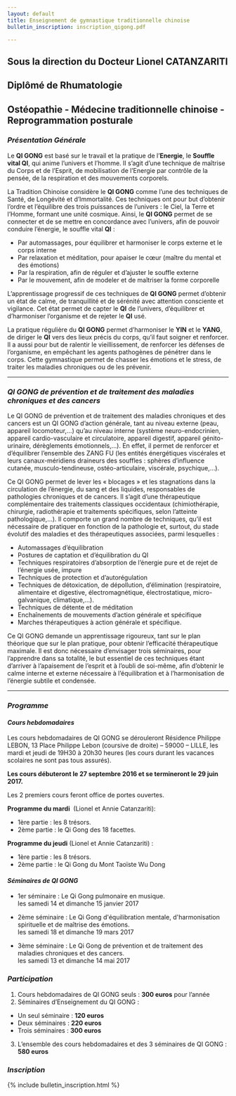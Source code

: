 ```yaml
---
layout: default
title: Enseignement de gymnastique traditionnelle chinoise
bulletin_inscription: inscription_qigong.pdf

---
```


## Sous la direction du Docteur Lionel CATANZARITI ##
## Diplômé de Rhumatologie  ##
## Ostéopathie - Médecine traditionnelle chinoise - Reprogrammation posturale ##

### *Présentation Générale* ###

Le **QI GONG** est basé sur le travail et la pratique de l’**Energie**, le **Souffle vital QI**, qui anime l’univers et l’homme. Il s’agit d’une technique de maîtrise du Corps et de l’Esprit, de mobilisation de l’Energie par contrôle de la pensée, de la respiration et des mouvements corporels.

La Tradition Chinoise considère le **QI GONG** comme l’une des techniques de Santé, de Longévité et d’Immortalité. Ces techniques ont pour but d’obtenir l’ordre et l’équilibre des trois puissances de l’univers : le Ciel, la Terre et l’Homme, formant une unité cosmique.
Ainsi, le **QI GONG** permet de se connecter et de se mettre en concordance avec l’univers, afin de pouvoir conduire l’énergie, le souffle vital **QI** :

- Par automassages, pour équilibrer et harmoniser le corps externe et le corps interne
- Par relaxation et méditation, pour apaiser le cœur (maître du mental et des émotions)
- Par la respiration, afin de réguler et d’ajuster le souffle externe
- Par le mouvement, afin de modeler et de maîtriser la forme corporelle

L’apprentissage progressif de ces techniques de **QI GONG** permet d’obtenir un état de calme, de tranquillité et de sérénité avec attention consciente et vigilance. Cet état permet de capter le **QI** de l’univers, d’équilibrer et d’harmoniser l’organisme et de rejeter le **QI** usé.

La pratique régulière du **QI GONG** permet d’harmoniser le **YIN** et le **YANG**, de diriger le **QI** vers des lieux précis du corps, qu’il faut soigner et renforcer. Il a aussi pour but de ralentir le vieillissement, de renforcer les défenses de l’organisme, en empêchant les agents pathogènes de pénétrer dans le corps. Cette gymnastique permet de chasser les émotions et le stress, de traiter les maladies chroniques ou de les prévenir.

***

### *QI GONG de prévention et de traitement des maladies chroniques et des cancers* ###

Le QI GONG de prévention et de traitement des maladies chroniques et des cancers est un QI GONG d’action générale, tant au niveau externe (peau, appareil locomoteur,…) qu’au niveau interne (système neuro-endocrinien, appareil cardio-vasculaire et circulatoire, appareil digestif, appareil génito-urinaire, dérèglements émotionnels,…). En effet, il permet de renforcer et d’équilibrer l’ensemble des ZANG FU (les entités énergétiques viscérales et leurs canaux-méridiens draineurs des souffles : sphères d’influence cutanée, musculo-tendineuse, ostéo-articulaire, viscérale, psychique,…).

Ce QI GONG permet de lever les « blocages » et les stagnations dans la circulation de l’énergie, du sang et des liquides, responsables de pathologies chroniques et de cancers. Il s’agit d’une thérapeutique complémentaire des traitements classiques occidentaux (chimiothérapie, chirurgie, radiothérapie et traitements spécifiques, selon l’atteinte pathologique,…). Il comporte un grand nombre de techniques, qu’il est nécessaire de pratiquer en fonction de la pathologie et, surtout, du stade évolutif des maladies et des thérapeutiques associées, parmi lesquelles :

- Automassages d’équilibration
- Postures de captation et d’équilibration du QI
- Techniques respiratoires d’absorption de l’énergie pure et de rejet de l’énergie usée, impure
- Techniques de protection et d’autorégulation
- Techniques de détoxication, de dépollution, d’élimination (respiratoire, alimentaire et digestive, électromagnétique, électrostatique, micro-galvanique, climatique,…).
- Techniques de détente et de méditation
- Enchaînements de mouvements d’action générale et spécifique
- Marches thérapeutiques à action générale et spécifique.

Ce QI GONG demande un apprentissage rigoureux, tant sur le plan théorique que sur le plan pratique, pour obtenir l’efficacité thérapeutique maximale. Il est donc nécessaire d’envisager trois séminaires, pour l’apprendre dans sa totalité, le but essentiel de ces techniques étant d’arriver à l’apaisement de l’esprit et à l’oubli de soi-même, afin d’obtenir le calme interne et externe nécessaire à l’équilibration et à l’harmonisation de l’énergie subtile et condensée.

***
### *Programme* ###

#### *Cours hebdomadaires* ####

Les cours hebdomadaires de QI GONG se dérouleront Résidence Philippe  LEBON, 13 Place Philippe Lebon (coursive de droite) – 59000 – LILLE, les mardi et jeudi de 19H30 à 20h30 heures (les cours durant les vacances scolaires ne sont pas tous assurés).

**Les cours débuteront le 27 septembre 2016 et se termineront le 29 juin 2017.**

Les 2 premiers cours feront office de portes ouvertes.
 
**Programme du mardi**  (Lionel et Annie Catanzariti):

- 1ère partie : les 8 trésors.
- 2ème partie : le Qi Gong des 18 facettes.

**Programme du jeudi** (Lionel et Annie Catanzariti) :

- 1ère partie : les 8 trésors.
- 2ème partie : le Qi Gong du Mont Taoïste Wu Dong

#### *Séminaires de QI GONG* ####

- 1er séminaire : Le Qi Gong pulmonaire en musique.  
les samedi 14 et dimanche 15 janvier 2017

- 2ème séminaire : Le Qi Gong d'équilibration mentale, d'harmonisation spirituelle et de maîtrise des émotions.  
les samedi 18 et dimanche 19 mars 2017

- 3ème séminaire : Le Qi Gong de prévention et de traitement des maladies chroniques et des cancers.  
les samedi 13 et dimanche 14 mai 2017

### *Participation* ###

1. Cours hebdomadaires de QI GONG seuls : **300 euros** pour l’année
2. Séminaires d’Enseignement du QI GONG :
- Un seul séminaire                   : **120 euros**
- Deux séminaires                     : **220 euros**
- Trois séminaires                    : **300 euros**
3. L’ensemble des cours hebdomadaires et des 3 séminaires de QI GONG : **580 euros**

### *Inscription* ###

{% include bulletin_inscription.html %}
